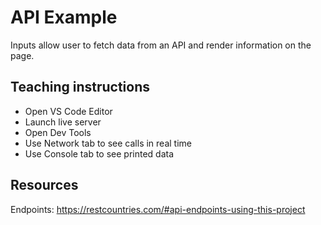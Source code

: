 # API Example
Inputs allow user to fetch data from an API and render information on the page.

## Teaching instructions
- Open VS Code Editor
- Launch live server
- Open Dev Tools
- Use Network tab to see calls in real time
- Use Console tab to see printed data

## Resources
Endpoints: https://restcountries.com/#api-endpoints-using-this-project
